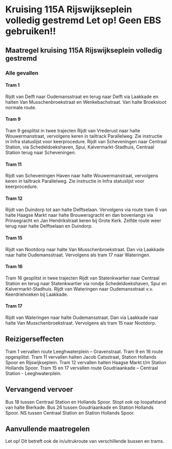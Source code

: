 # Kruising 115A Rijswijkseplein volledig gestremd    Let op! Geen EBS gebruiken!! 
## Maatregel kruising 115A Rijswijkseplein volledig gestremd    
### Alle gevallen

#### Tram 1
Rijdt van Delft naar Oudemansstraat en terug naar Delft via Laakkade en halten Van Musschenbroekstraat en Wenkebachstraat. Van halte Broeksloot normale route.

#### Tram 9
Tram 9 gesplitst in twee trajecten
Rijdt van Vrederust naar halte Wouwermanstraat, vervolgens keren in tailtrack Parallelweg. Zie instructie in Infra statuslijst voor keerprocedure.
Rijdt van Scheveningen naar Centraal Station, via Schedeldoekshaven, Spui, Kalvermarkt-Stadhuis, Centraal Station terug naar Scheveningen.

#### Tram 11 
Rijdt van Scheveningen Haven naar halte Wouwermanstraat, vervolgens keren in tailtrack Parallelweg. Zie instructie in Infra statuslijst voor keerprocedure.

#### Tram 12 
Rijdt van Duindorp tot aan halte Delftselaan. Vervolgens via route tram 6 van halte Haagse Markt naar halte Brouwersgracht en dan bovenlangs via Prinsegracht en Jan Hendrikstraat keren bij Grote Kerk. Zelfde route weer terug naar halte Delftselaan en Duindorp.

#### Tram 15 
Rijdt van Nootdorp naar halte Van Musschenbroekstraat. Dan via Laakkade naar halte Oudemansstraat. Vervolgens als tram 17 naar Wateringen.

#### Tram 16 
Tram 16 gesplitst in twee trajecten
Rijdt van Statenkwartier naar Centraal Station en terug naar Statenkwartier via rondje Schedeldoekshaven, Spui en Kalvermarkt-Stadhuis.
Rijdt van Wateringen naar Oudemansstraat v.v. Keerdriehoeken bij Laakkade. 

#### Tram 17 
Rijdt van Wateringen naar halte Oudemansstraat. Dan via Laakkade naar halte Van Musschenbroekstraat. Vervolgens als tram 15 naar Nootdorp.

## Reizigerseffecten
Tram 1 vervallen route Leeghwaterplein – Gravenstraat.
Tram 9 en 16 route opgesplitst. 
Tram 11 vervallen halten Jacob Catsstraat, Station Hollands Spoor en Rijswijkseplein.
Tram 12 vervallen halten Haagse Markt t/m Station Hollands Spoor.
Tram 15 en 17 vervallen route Goudriaankade – Centraal Station - Leeghwaterplein.

## Vervangend vervoer
Bus 18 tussen Centraal Station en Hollands Spoor. Stopt ook op loopafstand van halte Bierkade.
Bus 26 tussen Goudriaankade en Station Hollands Spoor.
NS tussen Centraal Station en Station Hollands Spoor.

## Aanvullende maatregelen
Let op! Dit betreft ook de in/uitrukroute van verschillende bussen en trams. 
